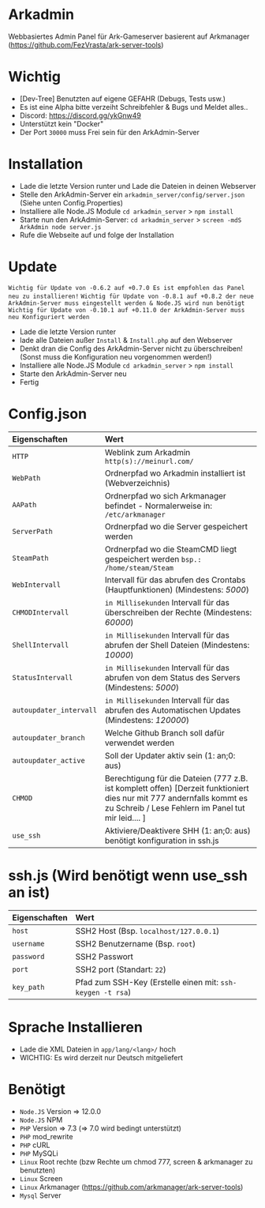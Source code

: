 # Arkadmin 

Webbasiertes Admin Panel für Ark-Gameserver basierent auf Arkmanager (https://github.com/FezVrasta/ark-server-tools)

# Wichtig

- [Dev-Tree] Benutzten auf eigene GEFAHR (Debugs, Tests usw.)
- Es ist eine Alpha bitte verzeiht Schreibfehler & Bugs und Meldet alles..
- Discord: https://discord.gg/ykGnw49
- Unterstützt kein "Docker"
- Der Port `30000` muss Frei sein für den ArkAdmin-Server

# Installation

- Lade die letzte Version runter und Lade die Dateien in deinen Webserver
- Stelle den ArkAdmin-Server ein `arkadmin_server/config/server.json` (Siehe unten Config.Properties)
- Installiere alle Node.JS Module `cd arkadmin_server` > `npm install`
- Starte nun den ArkAdmin-Server: `cd arkadmin_server` > `screen -mdS ArkAdmin node server.js`
- Rufe die Webseite auf und folge der Installation

# Update

`Wichtig für Update von -0.6.2 auf +0.7.0 Es ist empfohlen das Panel neu zu installieren!`
`Wichtig für Update von -0.8.1 auf +0.8.2 der neue ArkAdmin-Server muss eingestellt werden & Node.JS wird nun benötigt`
`Wichtig für Update von -0.10.1 auf +0.11.0 der ArkAdmin-Server muss neu Konfiguriert werden`

- Lade die letzte Version runter
- lade alle Dateien außer `Install` & `Install.php` auf den Webserver
- Denkt dran die Config des ArkAdmin-Server nicht zu überschreiben! (Sonst muss die Konfiguration neu vorgenommen werden!)
- Installiere alle Node.JS Module `cd arkadmin_server` > `npm install`
- Starte den ArkAdmin-Server neu
- Fertig

# Config.json

| Eigenschaften | Wert | 
| :--- | :--- |
| `HTTP` | Weblink zum Arkadmin `http(s)://meinurl.com/` |
| `WebPath` | Ordnerpfad wo Arkadmin installiert ist (Webverzeichnis) |
| `AAPath` | Ordnerpfad wo sich Arkmanager befindet - Normalerweise in: `/etc/arkmanager`  |
| `ServerPath` | Ordnerpfad wo die Server gespeichert werden |
| `SteamPath` | Ordnerpfad wo die SteamCMD liegt gespeichert werden `bsp.: /home/steam/Steam` |
| `WebIntervall` | Intervall für das abrufen des Crontabs (Hauptfunktionen) (Mindestens: *5000*) |
| `CHMODIntervall` | `in Millisekunden` Intervall für das überschreiben der Rechte (Mindestens: *60000*) |
| `ShellIntervall` | `in Millisekunden` Intervall für das abrufen der Shell Dateien (Mindestens: *10000*) |
| `StatusIntervall` | `in Millisekunden` Intervall für das abrufen von dem Status des Servers (Mindestens: *5000*) |
| `autoupdater_intervall` | `in Millisekunden` Intervall für das abrufen des Automatischen Updates (Mindestens: *120000*) |
| `autoupdater_branch` | Welche Github Branch soll dafür verwendet werden |
| `autoupdater_active` | Soll der Updater aktiv sein (1: an;0: aus)  |
| `CHMOD` | Berechtigung für die Dateien (777 z.B. ist komplett offen) [Derzeit funktioniert dies nur mit 777 andernfalls kommt es zu Schreib / Lese Fehlern im Panel tut mir leid.... ] |
| `use_ssh` | Aktiviere/Deaktivere SHH (1: an;0: aus) benötigt konfiguration in ssh.js |

# ssh.js (Wird benötigt wenn use_ssh an ist)

| Eigenschaften | Wert | 
| :--- | :--- |
| `host` | SSH2 Host (Bsp. `localhost/127.0.0.1`) |
| `username` | SSH2 Benutzername (Bsp. `root`) |
| `password` | SSH2 Passwort  |
| `port` | SSH2 port (Standart: `22`) |
| `key_path` | Pfad zum SSH-Key (Erstelle einen mit: `ssh-keygen -t rsa`) |

# Sprache Installieren

- Lade die XML Dateien in `app/lang/<lang>/` hoch 
- WICHTIG: Es wird derzeit nur Deutsch mitgeliefert 

# Benötigt

- `Node.JS` Version => 12.0.0
- `Node.JS` NPM
- `PHP` Version => 7.3 (=> 7.0 wird bedingt unterstützt)
- `PHP` mod_rewrite
- `PHP` cURL
- `PHP` MySQLi
- `Linux` Root rechte (bzw Rechte um chmod 777, screen & arkmanager zu benutzten)
- `Linux` Screen
- `Linux` Arkmanager (https://github.com/arkmanager/ark-server-tools)
- `Mysql` Server
